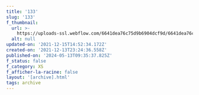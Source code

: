 ```yaml
---
title: '133'
slug: '133'
f_thumbnail:
  url: >-
    https://uploads-ssl.webflow.com/6641dea76c75d9b6904dcf9d/6641dea76c75d9b6904dd26c_133.jpg
  alt: null
updated-on: '2021-12-15T14:52:34.172Z'
created-on: '2021-12-13T23:24:36.558Z'
published-on: '2024-05-13T09:35:37.825Z'
f_status: false
f_category: XS
f_afficher-la-racine: false
layout: '[archive].html'
tags: archive
---
```



